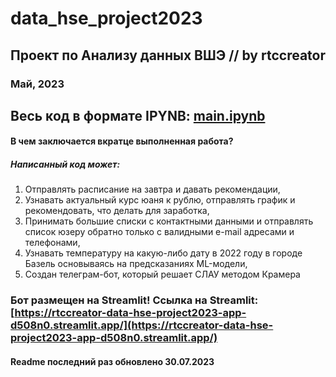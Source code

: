 # data_hse_project2023
## Проект по Анализу данных ВШЭ // by rtccreator
### Май, 2023

## Весь код в формате IPYNB: [main.ipynb](https://github.com/rtccreator/data_hse_project2023/blob/main/main.ipynb)

#### В чем заключается вкратце выполненная работа?
##### Написанный код может:
1) Отправлять расписание на завтра и давать рекомендации,
2) Узнавать актуальный курс юаня к рублю, отправлять график и рекомендовать, что делать для заработка,
3) Принимать большие списки с контактными данными и отправлять список юзеру обратно только с валидными e-mail адресами и телефонами,
4) Узнавать температуру на какую-либо дату в 2022 году в городе Базель основываясь на предсказаниях ML-модели,
5) Создан телеграм-бот, который решает СЛАУ методом Крамера

### Бот размещен на Streamlit! Ссылка на Streamlit: [https://rtccreator-data-hse-project2023-app-d508n0.streamlit.app/](https://rtccreator-data-hse-project2023-app-d508n0.streamlit.app/)

#### Readme последний раз обновлено 30.07.2023
